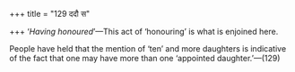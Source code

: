 +++
title = "129 ददौ स"

+++
‘*Having honoured*’—This act of ‘honouring’ is what is enjoined here.

People have held that the mention of ‘ten’ and more daughters is
indicative of the fact that one may have more than one ‘appointed
daughter.’—(129)


